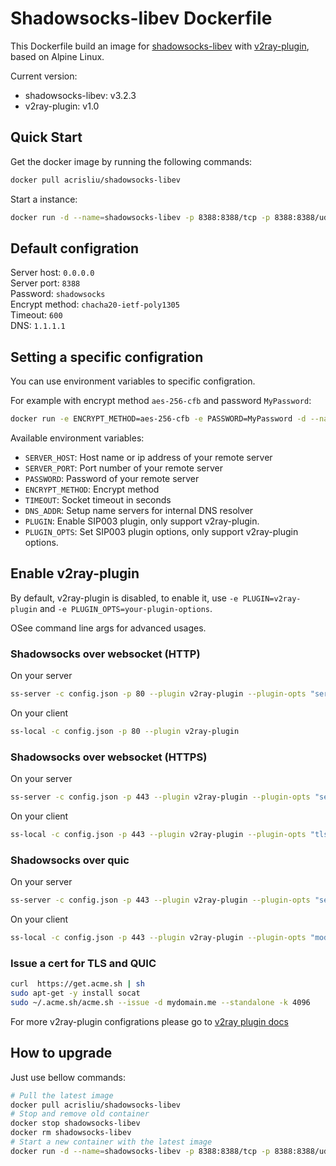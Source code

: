 # Shadowsocks-libev Dockerfile
This Dockerfile build an image for [shadowsocks-libev](https://github.com/shadowsocks/shadowsocks-libev/) with [v2ray-plugin](https://github.com/shadowsocks/v2ray-plugin), based on Alpine Linux.

Current version:
- shadowsocks-libev: v3.2.3
- v2ray-plugin: v1.0


## Quick Start

Get the docker image by running the following commands:

```bash
docker pull acrisliu/shadowsocks-libev
```

Start a instance:

```bash
docker run -d --name=shadowsocks-libev -p 8388:8388/tcp -p 8388:8388/udp --restart=always acrisliu/shadowsocks-libev
```


## Default configration

Server host: `0.0.0.0`    
Server port: `8388`    
Password: `shadowsocks`    
Encrypt method: `chacha20-ietf-poly1305`    
Timeout: `600`    
DNS: `1.1.1.1`    


## Setting a specific configration

You can use environment variables to specific configration.

For example with encrypt method `aes-256-cfb` and password `MyPassword`:

```bash
docker run -e ENCRYPT_METHOD=aes-256-cfb -e PASSWORD=MyPassword -d --name=shadowsocks-libev -p 8388:8388/tcp -p 8388:8388/udp --restart=always acrisliu/shadowsocks-libev
```

Available environment variables:

- `SERVER_HOST`: Host name or ip address of your remote server
- `SERVER_PORT`: Port number of your remote server
- `PASSWORD`: Password of your remote server
- `ENCRYPT_METHOD`: Encrypt method
- `TIMEOUT`: Socket timeout in seconds
- `DNS_ADDR`: Setup name servers for internal DNS resolver
- `PLUGIN`: Enable SIP003 plugin, only support v2ray-plugin.
- `PLUGIN_OPTS`: Set SIP003 plugin options, only support v2ray-plugin options.


## Enable v2ray-plugin
By default, v2ray-plugin is disabled, to enable it, use `-e PLUGIN=v2ray-plugin` and `-e PLUGIN_OPTS=your-plugin-options`.

OSee command line args for advanced usages.

### Shadowsocks over websocket (HTTP)

On your server

```sh
ss-server -c config.json -p 80 --plugin v2ray-plugin --plugin-opts "server"
```

On your client

```sh
ss-local -c config.json -p 80 --plugin v2ray-plugin
```

### Shadowsocks over websocket (HTTPS)

On your server

```sh
ss-server -c config.json -p 443 --plugin v2ray-plugin --plugin-opts "server;tls;host=mydomain.me"
```

On your client

```sh
ss-local -c config.json -p 443 --plugin v2ray-plugin --plugin-opts "tls;host=mydomain.me"
```

### Shadowsocks over quic

On your server

```sh
ss-server -c config.json -p 443 --plugin v2ray-plugin --plugin-opts "server;mode=quic;host=mydomain.me"
```

On your client

```sh
ss-local -c config.json -p 443 --plugin v2ray-plugin --plugin-opts "mode=quic;host=mydomain.me"
```

### Issue a cert for TLS and QUIC

```sh
curl  https://get.acme.sh | sh
sudo apt-get -y install socat
sudo ~/.acme.sh/acme.sh --issue -d mydomain.me --standalone -k 4096
```

For more v2ray-plugin configrations please go to [v2ray plugin docs](https://github.com/shadowsocks/v2ray-plugin/blob/master/README.md)


## How to upgrade

Just use bellow commands:

```bash
# Pull the latest image
docker pull acrisliu/shadowsocks-libev
# Stop and remove old container
docker stop shadowsocks-libev
docker rm shadowsocks-libev
# Start a new container with the latest image
docker run -d --name=shadowsocks-libev -p 8388:8388/tcp -p 8388:8388/udp --restart=always acrisliu/shadowsocks-libev
```
